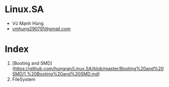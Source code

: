 # Linux.SA
 - Vũ Mạnh Hùng
 - vmhung290791@gmail.com
# Index
 1. [Booting and SMD] (https://github.com/hungran/Linux.SA/blob/master/Booting%20and%20SMD/1.%20Booting%20and%20SMD.md)
 2. FileSystem
 
